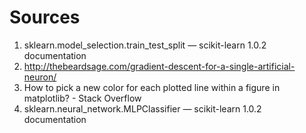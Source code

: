 # Sources
1.	sklearn.model_selection.train_test_split — scikit-learn 1.0.2 documentation
2.	http://thebeardsage.com/gradient-descent-for-a-single-artificial-neuron/
3.	How to pick a new color for each plotted line within a figure in matplotlib? - Stack Overflow
4.	sklearn.neural_network.MLPClassifier — scikit-learn 1.0.2 documentation
